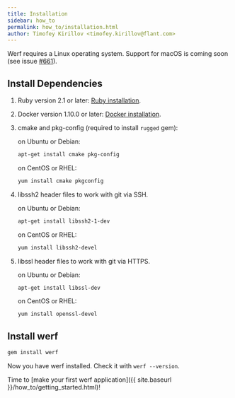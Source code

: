 ```yaml
---
title: Installation
sidebar: how_to
permalink: how_to/installation.html
author: Timofey Kirillov <timofey.kirillov@flant.com>
---
```


Werf requires a Linux operating system.
Support for macOS is coming soon (see issue [#661](https://github.com/flant/werf/issues/661)).

## Install Dependencies

1.  Ruby version 2.1 or later:
    [Ruby installation](https://www.ruby-lang.org/en/documentation/installation/).

1.  Docker version 1.10.0 or later:
    [Docker installation](https://docs.docker.com/engine/installation/).

1.  cmake and pkg-config (required to install `rugged` gem):

    on Ubuntu or Debian:

    ```bash
    apt-get install cmake pkg-config
    ```

    on CentOS or RHEL:

    ```bash
    yum install cmake pkgconfig
    ```

1.  libssh2 header files to work with git via SSH.

    on Ubuntu or Debian:

    ```bash
    apt-get install libssh2-1-dev
    ```

    on CentOS or RHEL:

    ```bash
    yum install libssh2-devel
    ```

1.  libssl header files to work with git via HTTPS.

    on Ubuntu or Debian:

    ```bash
    apt-get install libssl-dev
    ```

    on CentOS or RHEL:

    ```bash
    yum install openssl-devel
    ```

## Install werf

```bash
gem install werf
```

Now you have werf installed. Check it with `werf --version`.

Time to [make your first werf application]({{ site.baseurl }}/how_to/getting_started.html)!
